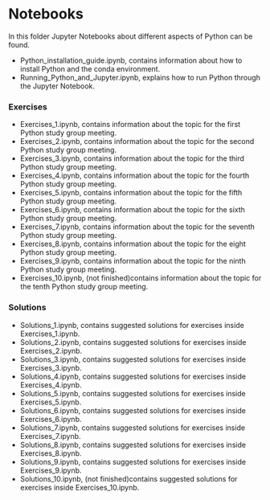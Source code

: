 # Notebooks

In this folder Jupyter Notebooks about different aspects of Python can be found.

* Python_installation_guide.ipynb, contains information about how to install Python and the conda environment.
* Running_Python_and_Jupyter.ipynb, explains how to run Python through the Jupyter Notebook.

### Exercises

* Exercises_1.ipynb, contains information about the topic for the first Python study group meeting.
* Exercises_2.ipynb, contains information about the topic for the second Python study group meeting.
* Exercises_3.ipynb, contains information about the topic for the third Python study group meeting.
* Exercises_4.ipynb, contains information about the topic for the fourth Python study group meeting.
* Exercises_5.ipynb, contains information about the topic for the fifth Python study group meeting.
* Exercises_6.ipynb, contains information about the topic for the sixth Python study group meeting.
* Exercises_7.ipynb, contains information about the topic for the seventh Python study group meeting.
* Exercises_8.ipynb, contains information about the topic for the eight Python study group meeting.
* Exercises_9.ipynb, contains information about the topic for the ninth Python study group meeting.
* Exercises_10.ipynb, (not finished)contains information about the topic for the tenth Python study group meeting.

### Solutions

* Solutions_1.ipynb, contains suggested solutions for exercises inside Exercises_1.ipynb.
* Solutions_2.ipynb, contains suggested solutions for exercises inside Exercises_2.ipynb.
* Solutions_3.ipynb, contains suggested solutions for exercises inside Exercises_3.ipynb.
* Solutions_4.ipynb, contains suggested solutions for exercises inside Exercises_4.ipynb.
* Solutions_5.ipynb, contains suggested solutions for exercises inside Exercises_5.ipynb.
* Solutions_6.ipynb, contains suggested solutions for exercises inside Exercises_6.ipynb.
* Solutions_7.ipynb, contains suggested solutions for exercises inside Exercises_7.ipynb.
* Solutions_8.ipynb, contains suggested solutions for exercises inside Exercises_8.ipynb.
* Solutions_9.ipynb, contains suggested solutions for exercises inside Exercises_9.ipynb.
* Solutions_10.ipynb, (not finished)contains suggested solutions for exercises inside Exercises_10.ipynb.



